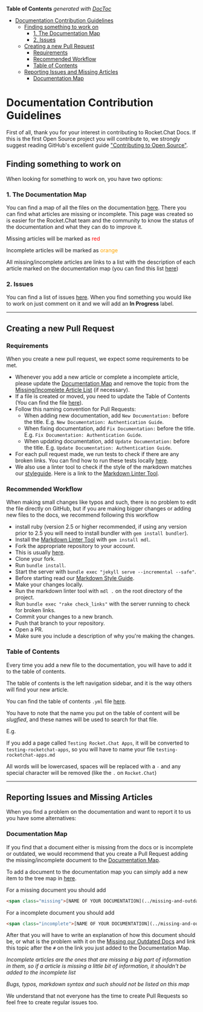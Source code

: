 <!-- START doctoc generated TOC please keep comment here to allow auto update -->
<!-- DON'T EDIT THIS SECTION, INSTEAD RE-RUN doctoc TO UPDATE -->
**Table of Contents**  *generated with [DocToc](https://github.com/thlorenz/doctoc)*

- [Documentation Contribution Guidelines](#documentation-contribution-guidelines)
  - [Finding something to work on](#finding-something-to-work-on)
    - [1. The Documentation Map](#1-the-documentation-map)
    - [2. Issues](#2-issues)
  - [Creating a new Pull Request](#creating-a-new-pull-request)
    - [Requirements](#requirements)
    - [Recommended Workflow](#recommended-workflow)
    - [Table of Contents](#table-of-contents)
  - [Reporting Issues and Missing Articles](#reporting-issues-and-missing-articles)
    - [Documentation Map](#documentation-map)

<!-- END doctoc generated TOC please keep comment here to allow auto update -->

# Documentation Contribution Guidelines

First of all, thank you for your interest in contributing to Rocket.Chat Docs.
If this is the first Open Source project you will contribute to,
we strongly suggest reading GitHub's excellent guide
["Contributing to Open Source"](https://guides.github.com/activities/contributing-to-open-source/).

## Finding something to work on

When looking for something to work on, you have two options:

### 1. The Documentation Map

You can find a map of all the files on the documentation [here](../documentation-map). There you can find what articles are missing or incomplete. This page was created so is easier for the Rocket.Chat team and the community to know the status of the documentation and what they can do to improve it.

Missing articles will be marked as <span style="color:red"> red </span>

Incomplete articles will be marked as <span style="color:orange"> orange </span>

All missing/incomplete articles are links to a list with the description of each article marked on the documentation map (you can find this list [here](../missing-and-outdated-list))

### 2. Issues

You can find a list of issues [here](https://github.com/RocketChat/Rocket.Chat.Docs/issues).
When you find something you would like to work on just comment on it and we will add an __In Progress__ label.

- - -

## Creating a new Pull Request

### Requirements

When you create a new pull request, we expect some requirements to be met.

- Whenever you add a new article or complete a incomplete article, please update the [Documentation Map](../contributing/documentation/documentation-map) and remove the topic from the [Missing/Incomplete Article List](../contributing/documentation/missing-and-outdated-list) (if necessary).
- If a file is created or moved, you need to update the Table of Contents (You can find the file [here](https://github.com/RocketChat/docs/blob/master/_data/toc.yml)).
- Follow this naming convention for Pull Requests:
    - When adding new documentation, add `New Documentation:` before the title. E.g. `New Documentation: Authentication Guide`.
    - When fixing documentation, add `Fix Documentation:` before the title. E.g. `Fix Documentation: Authentication Guide`.
    - When updating documentation, add `Update Documentation:` before the title. E.g. `Update Documentation: Authentication Guide`.
- For each pull request made, we run tests to check if there are any broken links. You can find how to run these tests locally [here](#test).
- We also use a linter tool to check if the style of the markdown matches our [styleguide](../markdown-styleguide). Here is a link to the [Markdown Linter Tool](https://github.com/markdownlint/markdownlint).

### Recommended Workflow

When making small changes like typos and such, there is no problem to edit the file directly on GitHub, but if you are making bigger changes or adding new files to the docs, we recommend following this workflow

- install ruby (version 2.5 or higher recommended, if using any version prior to 2.5 you will need to install bundler with `gem install bundler`).
- Install the [Markdown Linter Tool](https://github.com/markdownlint/markdownlint) with `gem install mdl`.
- Fork the appropriate repository to your account.
- This is usually [here](https://github.com/RocketChat/docs).
- Clone your fork.
- Run `bundle install`.
- Start the server with `bundle exec "jekyll serve --incremental --safe"`.
- Before starting read our [Markdown Style Guide](../markdown-styleguide).
- Make your changes locally.
- Run the markdown linter tool with `mdl .` on the root directory of the project.
- Run `bundle exec "rake check_links"` with the server running to check for broken links.
- Commit your changes to a new branch.
- Push that branch to your repository.
- Open a PR.
- Make sure you include a description of why you're making the changes.

### Table of Contents

Every time you add a new file to the documentation, you will have to add it to the table of contents.

The table of contents is the left navigation sidebar, and it is the way others will find your new article.

You can find the table of contents `.yml` file [here](https://github.com/RocketChat/docs/blob/master/_data/toc.yml).

You have to note that the name you put on the table of content will be _slugfied_, and these names will be used to search for that file.

E.g.

If you add a page called `Testing Rocket.Chat Apps`, it will be converted to `testing-rocketchat-apps`, so you will have to name your file `testing-rocketchat-apps.md`

All words will be lowercased, spaces will be replaced with a `-` and any special character will be removed (like the `.` on `Rocket.Chat`)

- - -

## Reporting Issues and Missing Articles

When you find a problem on the documentation and want to report it to us you have some alternatives:

### Documentation Map

If you find that a document either is missing from the docs or is incomplete or outdated, we would recommend that you create a Pull Request adding the missing/incomplete document to the [Documentation Map](../contributing/documentation/documentation-map).

To add a document to the documentation map you can simply add a new item to the tree map in [here](../contributing/documentation/documentation-map).

For a missing document you should add

```HTML
<span class="missing">[NAME OF YOUR DOCUMENTATION](../missing-and-outdated-list/#TITLE ON THE MISSING LIST)</span>
```

For a incomplete document you should add

```HTML
<span class="incomplete">[NAME OF YOUR DOCUMENTATION](../missing-and-outdated-list/#TITLE ON THE MISSING LIST)</span>
```

After that you will have to write an explanation of how this document should be, or what is the problem with it on the [Missing our Outdated Docs](../missing-and-outdated-list) and link this topic after the `#` on the link you just added to the Documentation Map.

_Incomplete articles are the ones that are missing a big part of information in them, so if a article is missing a little bit of information, it shouldn't be added to the incomplete list_

_Bugs, typos, markdown syntax and such should not be listed on this map_

We understand that not everyone has the time to create Pull Requests so feel free to create regular issues too.